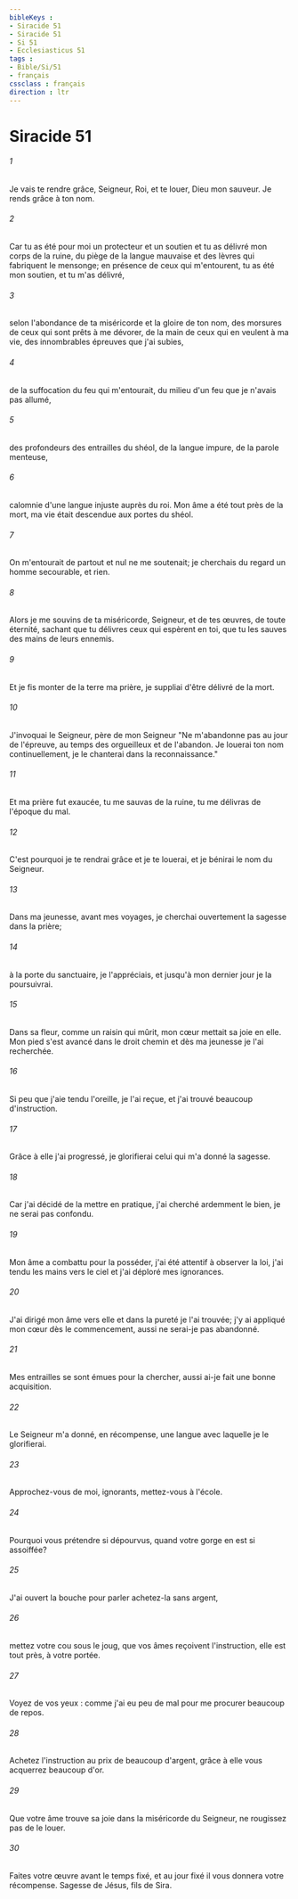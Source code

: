 ```yaml
---
bibleKeys : 
- Siracide 51
- Siracide 51
- Si 51
- Ecclesiasticus 51
tags : 
- Bible/Si/51
- français
cssclass : français
direction : ltr
---
```


# Siracide 51

###### 1
Je vais te rendre grâce, Seigneur, Roi, et te louer, Dieu mon sauveur. Je rends grâce à ton nom.
###### 2
Car tu as été pour moi un protecteur et un soutien et tu as délivré mon corps de la ruine, du piège de la langue mauvaise et des lèvres qui fabriquent le mensonge; en présence de ceux qui m'entourent, tu as été mon soutien, et tu m'as délivré,
###### 3
selon l'abondance de ta miséricorde et la gloire de ton nom, des morsures de ceux qui sont prêts à me dévorer, de la main de ceux qui en veulent à ma vie, des innombrables épreuves que j'ai subies,
###### 4
de la suffocation du feu qui m'entourait, du milieu d'un feu que je n'avais pas allumé,
###### 5
des profondeurs des entrailles du shéol, de la langue impure, de la parole menteuse, 
###### 6
calomnie d'une langue injuste auprès du roi. Mon âme a été tout près de la mort, ma vie était descendue aux portes du shéol.
###### 7
On m'entourait de partout et nul ne me soutenait; je cherchais du regard un homme secourable, et rien.
###### 8
Alors je me souvins de ta miséricorde, Seigneur, et de tes œuvres, de toute éternité, sachant que tu délivres ceux qui espèrent en toi, que tu les sauves des mains de leurs ennemis.
###### 9
Et je fis monter de la terre ma prière, je suppliai d'être délivré de la mort.
###### 10
J'invoquai le Seigneur, père de mon Seigneur "Ne m'abandonne pas au jour de l'épreuve, au temps des orgueilleux et de l'abandon. Je louerai ton nom continuellement, je le chanterai dans la reconnaissance."
###### 11
Et ma prière fut exaucée, tu me sauvas de la ruine, tu me délivras de l'époque du mal.
###### 12
C'est pourquoi je te rendrai grâce et je te louerai, et je bénirai le nom du Seigneur.
###### 13
Dans ma jeunesse, avant mes voyages, je cherchai ouvertement la sagesse dans la prière;
###### 14
à la porte du sanctuaire, je l'appréciais, et jusqu'à mon dernier jour je la poursuivrai.
###### 15
Dans sa fleur, comme un raisin qui mûrit, mon cœur mettait sa joie en elle. Mon pied s'est avancé dans le droit chemin et dès ma jeunesse je l'ai recherchée.
###### 16
Si peu que j'aie tendu l'oreille, je l'ai reçue, et j'ai trouvé beaucoup d'instruction.
###### 17
Grâce à elle j'ai progressé, je glorifierai celui qui m'a donné la sagesse.
###### 18
Car j'ai décidé de la mettre en pratique, j'ai cherché ardemment le bien, je ne serai pas confondu.
###### 19
Mon âme a combattu pour la posséder, j'ai été attentif à observer la loi, j'ai tendu les mains vers le ciel et j'ai déploré mes ignorances.
###### 20
J'ai dirigé mon âme vers elle et dans la pureté je l'ai trouvée; j'y ai appliqué mon cœur dès le commencement, aussi ne serai-je pas abandonné.
###### 21
Mes entrailles se sont émues pour la chercher, aussi ai-je fait une bonne acquisition.
###### 22
Le Seigneur m'a donné, en récompense, une langue avec laquelle je le glorifierai.
###### 23
Approchez-vous de moi, ignorants, mettez-vous à l'école.
###### 24
Pourquoi vous prétendre si dépourvus, quand votre gorge en est si assoiffée?
###### 25
J'ai ouvert la bouche pour parler achetez-la sans argent,
###### 26
mettez votre cou sous le joug, que vos âmes reçoivent l'instruction, elle est tout près, à votre portée.
###### 27
Voyez de vos yeux : comme j'ai eu peu de mal pour me procurer beaucoup de repos.
###### 28
Achetez l'instruction au prix de beaucoup d'argent, grâce à elle vous acquerrez beaucoup d'or.
###### 29
Que votre âme trouve sa joie dans la miséricorde du Seigneur, ne rougissez pas de le louer.
###### 30
Faites votre œuvre avant le temps fixé, et au jour fixé il vous donnera votre récompense. Sagesse de Jésus, fils de Sira.
